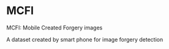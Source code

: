 # MCFI
MCFI: Mobile Created Forgery images
  
A dataset created by smart phone for image forgery  detection
